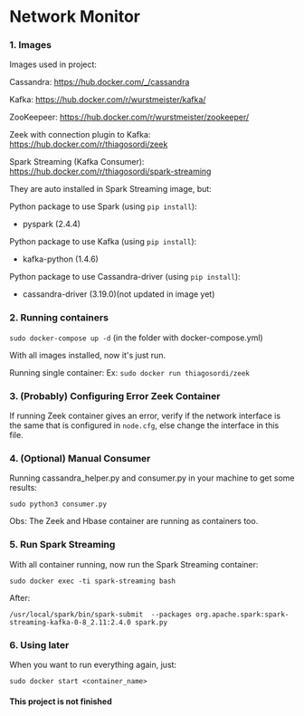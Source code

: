 # Network Monitor

<h3>1. Images </h3>
Images used in project:

Cassandra:
https://hub.docker.com/_/cassandra

Kafka:
https://hub.docker.com/r/wurstmeister/kafka/

ZooKeepeer:
https://hub.docker.com/r/wurstmeister/zookeeper/

Zeek with connection plugin to Kafka:
https://hub.docker.com/r/thiagosordi/zeek

Spark Streaming (Kafka Consumer):
https://hub.docker.com/r/thiagosordi/spark-streaming

They are auto installed in Spark Streaming image, but:

Python package to use Spark (using ```pip install```):
- pyspark (2.4.4)

Python package to use Kafka (using ```pip install```):
- kafka-python (1.4.6)

Python package to use Cassandra-driver (using ```pip install```):
- cassandra-driver (3.19.0)(not updated  in image yet)

<h3>2. Running containers </h3>

```sudo docker-compose up -d``` (in the folder with docker-compose.yml)

With all images installed, now it's just run. 

Running single container:
Ex:
```sudo docker run thiagosordi/zeek```

<h3>3. (Probably) Configuring Error Zeek Container </h3>

If running Zeek container gives an error, verify if the network interface is the same that is configured in ```node.cfg```, else change the interface in this file.

<h3>4. (Optional) Manual Consumer</h3>
Running cassandra_helper.py and consumer.py in your machine to get some results:

```sudo python3 consumer.py```

Obs: The Zeek and Hbase container are running as containers too.

<h3>5. Run Spark Streaming </h3>
With all container running, now run the Spark Streaming container:

```sudo docker exec -ti spark-streaming bash```

After:

```/usr/local/spark/bin/spark-submit  --packages org.apache.spark:spark-streaming-kafka-0-8_2.11:2.4.0 spark.py```

<h3>6. Using later </h3>
When you want to run everything again, just:

```sudo docker start <container_name>```

<h4>This project is not finished</h4>


